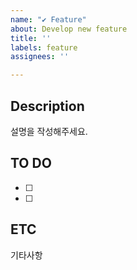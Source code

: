 ```yaml
---
name: "✔️ Feature"
about: Develop new feature
title: ''
labels: feature
assignees: ''

---
```


## Description

설명을 작성해주세요.

## TO DO

- [ ] 
- [ ] 

## ETC

기타사항

